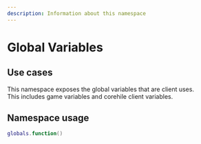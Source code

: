 ```yaml
---
description: Information about this namespace
---
```


# Global Variables

## Use cases

This namespace exposes the global variables that are client uses.  
This includes game variables and corehile client variables.

## Namespace usage

```lua
globals.function()
```

